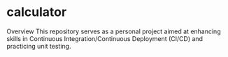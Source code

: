 # calculator

Overview
This repository serves as a personal project aimed at enhancing skills in Continuous Integration/Continuous Deployment (CI/CD) and practicing unit testing.
